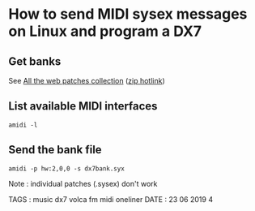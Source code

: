 # How to send MIDI sysex messages on Linux and program a DX7

## Get banks

See [All the web patches collection](http://bobbyblues.recup.ch/yamaha_dx7/dx7_patches.html) ([zip hotlink](http://bobbyblues.recup.ch/yamaha_dx7/patches/DX7_AllTheWeb.zip))

## List available MIDI interfaces

```
amidi -l
```

## Send the bank file

```
amidi -p hw:2,0,0 -s dx7bank.syx
```

Note : individual patches (.sysex) don't work


TAGS : music dx7 volca fm midi oneliner
DATE : 23 06 2019 4
